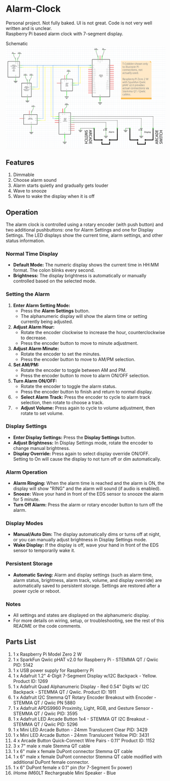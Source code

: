 # Alarm-Clock  
Personal project. Not fully baked. UI is not great. Code is not very well written and is unclear.  
Raspberry Pi based alarm clock with 7-segment display.  
  
Schematic  
![Alarm-Clock](./images/schematic.png)

## Features  
1. Dimmable
2. Choose alarm sound
3. Alarm starts quietly and gradually gets louder
4. Wave to snooze
5. Wave to wake the display when it is off
 

## Operation  
The alarm clock is controlled using a rotary encoder (with push button) and two additional pushbuttons: one for Alarm Settings and one for Display Settings. The LED displays show the current time, alarm settings, and other status information.

### Normal Time Display
- **Default Mode:** The numeric display shows the current time in HH:MM format. The colon blinks every second.
- **Brightness:** The display brightness is automatically or manually controlled based on the selected mode.

### Setting the Alarm
1. **Enter Alarm Setting Mode:**
   - Press the **Alarm Settings** button.
   - The alphanumeric display will show the alarm time or setting currently being adjusted.
2. **Adjust Alarm Hour:**
   - Rotate the encoder clockwise to increase the hour, counterclockwise to decrease.
   - Press the encoder button to move to minute adjustment.
3. **Adjust Alarm Minute:**
   - Rotate the encoder to set the minutes.
   - Press the encoder button to move to AM/PM selection.
4. **Set AM/PM:**
   - Rotate the encoder to toggle between AM and PM.
   - Press the encoder button to move to alarm ON/OFF selection.
5. **Turn Alarm ON/OFF:**
   - Rotate the encoder to toggle the alarm status.
   - Press the encoder button to finish and return to normal display.
6. - **Select Alarm Track:** Press the encoder to cycle to alarm track selection, then rotate to choose a track.
7. - **Adjust Volume:** Press again to cycle to volume adjustment, then rotate to set volume.

### Display Settings
- **Enter Display Settings:** Press the **Display Settings** button.
- **Adjust Brightness:** In Display Settings mode, rotate the encoder to change manual brightness.
- **Display Override:** Press again to select display override ON/OFF. Setting to On will cause the display to not turn off or dim automatically. 

### Alarm Operation
- **Alarm Ringing:** When the alarm time is reached and the alarm is ON, the display will show "RING" and the alarm will sound (if audio is enabled).
- **Snooze:** Wave your hand in front of the EDS sensor to snooze the alarm for 5 minute.
- **Turn Off Alarm:** Press the alarm or rotary encoder button to turn off the alarm.

### Display Modes
- **Manual/Auto Dim:** The display automatically dims or turns off at night, or you can manually adjust brightness in Display Settings mode.
- **Wake Display:** If the display is off, wave your hand in front of the EDS sensor to temporarily wake it.

### Persistent Storage
- **Automatic Saving:** Alarm and display settings (such as alarm time, alarm status, brightness, alarm track, volume, and display override) are automatically saved to persistent storage. Settings are restored after a power cycle or reboot.

### Notes
- All settings and states are displayed on the alphanumeric display.
- For more details on wiring, setup, or troubleshooting, see the rest of this README or the code comments.

## Parts List
1. 1 x Raspberry Pi Model Zero 2 W
2. 1 x SparkFun Qwiic pHAT v2.0 for Raspberry Pi - STEMMA QT / Qwiic PID: 5142
3. 1 x USB power supply for Raspberry Pi
4. 1 x Adafruit 1.2" 4-Digit 7-Segment Display w/I2C Backpack - Yellow. Product ID: 1269
5. 1 x Adafruit Quad Alphanumeric Display - Red 0.54" Digits w/ I2C Backpack - STEMMA QT / Qwiic. Product ID: 1911
6. 1 x Adafruit I2C Stemma QT Rotary Encoder Breakout with Encoder - STEMMA QT / Qwiic PN 5880
7. 1 x Adafruit APDS9960 Proximity, Light, RGB, and Gesture Sensor - STEMMA QT / Qwiic PID: 3595
8. 1 x Adafruit LED Arcade Button 1x4 - STEMMA QT I2C Breakout - STEMMA QT / Qwiic PID: 5296
9. 1 x Mini LED Arcade Button - 24mm Translucent Clear PID: 3429
10. 1 x Mini LED Arcade Button - 24mm Translucent Yellow PID: 3431
11. 4 x Arcade Button Quick-Connect Wire Pairs - 0.11" Product ID: 1152
12. 3 x 7" male x male Stemma QT cable
13. 1 x 6" male x female DuPont connector Stemma QT cable
14. 1 x 6" male x female DuPont connector Stemma QT cable modified with additional DuPont female connector.
15. 1 x 6" DuPont female x 0.1" pin (for 7-Segment 5v power)
16. iHome iM60LT Rechargeable Mini Speaker - Blue

